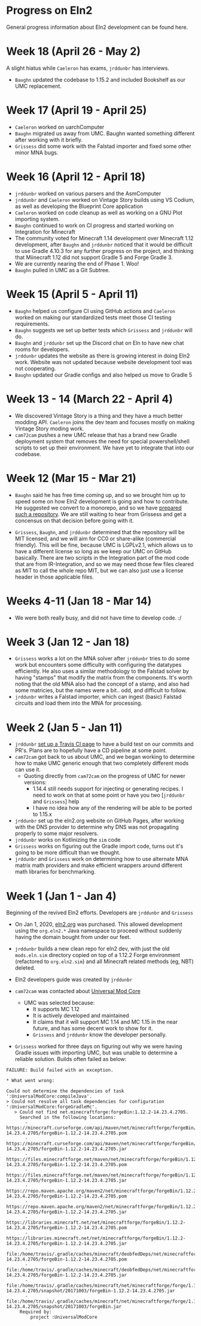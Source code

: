 # Progress on Eln2

General progress information about Eln2 development can be found here.

# Week 18 (April 26 - May 2)

A slight hiatus while `Caeleron` has exams, `jrddunbr` has interviews.
* `Baughn` updated the codebase to 1.15.2 and included Bookshelf as our UMC replacement.

# Week 17 (April 19 - April 25)

* `Caeleron` worked on uarchComputer
* `Baughn` migrated us away from UMC. Baughn wanted something different after working with it briefly.
* `Grissess` did some work with the Falstad importer and fixed some other minor MNA bugs.

# Week 16 (April 12 - April 18)

* `jrddunbr` worked on various parsers and the AsmComputer
* `jrddunbr` and `Caeleron` worked on Vintage Story builds using VS Codium, as well as developing the Blueprint Core application
* `Caeleron` worked on code cleanup as well as working on a GNU Plot importing system.
* `Baughn` continued to work on CI progress and started working on Integration for Minecraft
* The community voted for Minecraft 1.14 development over Minecraft 1.12 development, after `Baughn` and `jrddunbr` noticed that it would be difficult to use Gradle 4.10.3 for any further progress on the project, and thinking that Miinecraft 1.12 did not support Gradle 5 and Forge Gradle 3.
* We are currently nearing the end of Phase 1. Woo!
* `Baughn` pulled in UMC as a Git Subtree.

# Week 15 (April 5 - April 11)

* `Baughn` helped us configure CI using GitHub actions and `Caeleron` worked on making our standardized tests meet those CI testing requirements.
* `Baughn` suggests we set up better tests which `Grissess` and `jrddunbr` will do.
* `Baughn` and `jrddunbr` set up the Discord chat on Eln to have new chat rooms for developers.
* `jrddunbr` updates the website as there is growing interest in doing Eln2 work. Website was not updated because website development tool was not cooperating.
* `Baughn` updated our Gradle configs and also helped us move to Gradle 5

# Week 13 - 14 (March 22 - April 4)

* We discovered Vintage Story is a thing and they have a much better modding API. `Caeleron` joins the dev team and focuses mostly on making Vintage Story moding work.
* `cam72cam` pushes a new UMC release that has a brand new Gradle deployment system that removes the need for special powershell/shell scripts to set up their environment. We have yet to integrate that into our codebase.

# Week 12 (Mar 15 - Mar 21)

* `Baughn` said he has free time coming up, and so we brought him up to speed some on how Eln2 development is going and how to contribute. He suggested we convert to a monorepo, and so we have [prepared such a repository](https://github.com/eln2/eln2). We are still waiting to hear from Grissess and get a concensus on that decision before going with it.

* `Grissess`, `Baughn`, and `jrddunbr` determined that the repository will be MIT licensed, and we will aim for CC0 or share-alike (commercial friendly). This will be fine, because UMC is LGPLv2.1, which allows us to have a different license so long as we keep our UMC on GitHub basically. There are two scripts in the Integration part of the mod code that are from IR-Integration, and so we may need those few files cleared as MIT to call the whole repo MIT, but we can also just use a license header in those applicable files.

# Weeks 4-11 (Jan 18 - Mar 14)

* We were both really busy, and did not have time to develop code. :/

# Week 3 (Jan 12 - Jan 18)

* `Grissess` works a lot on the MNA solver after `jrddunbr` tries to do some work but encounters some difficulty with configuring the datatypes efficiently. He also uses a similar methodology to the Falstad solver by having "stamps" that modify the matrix from the components. It's worth noting that the old MNA also had the concept of a stamp, and also had some matricies, but the names were a bit.. odd, and difficult to follow.
* `jrddunbr` writes a Falstad importer, which can ingest (basic) Falstad circuits and load them into the MNA for processing.

# Week 2 (Jan 5 - Jan 11)

* `jrddunbr` [set up a Travis CI page](https://travis-ci.com/jrddunbr/electrical-age-1.12) to have a build test on our commits and PR's. Plans are to hopefully have a CD pipeline at some point.
* `cam72cam` got back to us about UMC, and we began working to determine how to make UMC generic enough that two completely different mods can use it.
  * Quoting directly from `cam72cam` on the progress of UMC for newer versions:
    * 1.14.4 still needs support for injecting or generating recipes. I need to work on that at some point or have you two [`jrddunbr` and `Grissess`] help
    * I have no idea how any of the rendering will be able to be ported to 1.15.x
* `jrddunbr` set up the eln2.org website on GitHub Pages, after working with the DNS provider to determine why DNS was not propagating properly to some major resolvers.
* `jrddunbr` works on Kotlinizing the `sim` code
* `Grissess` works on figuring out the Gradle import code, turns out it's going to be more difficult than we thought.
* `jrddunbr` and `Grissess` work on determining how to use alternate MNA matrix math providers and make efficient wrappers around different math libraries for benchmarking.

# Week 1 (Jan 1 - Jan 4)

Beginning of the revived Eln2 efforts. Developers are `jrddunbr` and `Grissess`

* On Jan 1, 2020, [ eln2.org](https://eln2.org) was purchased. This allowed development using the `org.eln2.*` Java namespace to proceed without suddenly having the domain bought from under our feet.

* `jrddunbr` builds a new clean repo for eln2 dev, with just the old `mods.eln.sim` directory copied on top of a 1.12.2 Forge environment (refactored to `org.eln2.sim`) and all Minecraft related methods  (eg, NBT) deleted.

* Eln2 developers guide was created by `jrddunbr`

* `cam72cam` was contacted about [Universal Mod Core](https://github.com/TeamOpenIndustry/UniversalModCore)
  * UMC was selected because:
    * It supports MC 1.12
    * It is actively developed and maintained
    * It claims that it will support MC 1.14 and MC 1.15 in the near future, and has some decent work to show for it.
    * `Grissess` and `jrddunbr` know the developer personally.

* `Grissess` worked for three days on figuring out why we were having Gradle issues with importing UMC, but was unable to determine a reliable solution. Builds often failed as below:

```
FAILURE: Build failed with an exception.

* What went wrong:

Could not determine the dependencies of task ':UniversalModCore:compileJava'.
> Could not resolve all task dependencies for configuration ':UniversalModCore:forgeGradleMc'.
   > Could not find net.minecraftforge:forgeBin:1.12.2-14.23.4.2705.
     Searched in the following locations:
       - https://minecraft.curseforge.com/api/maven/net/minecraftforge/forgeBin/1.12.2-14.23.4.2705/forgeBin-1.12.2-14.23.4.2705.pom
       - https://minecraft.curseforge.com/api/maven/net/minecraftforge/forgeBin/1.12.2-14.23.4.2705/forgeBin-1.12.2-14.23.4.2705.jar
       - https://files.minecraftforge.net/maven/net/minecraftforge/forgeBin/1.12.2-14.23.4.2705/forgeBin-1.12.2-14.23.4.2705.pom
       - https://files.minecraftforge.net/maven/net/minecraftforge/forgeBin/1.12.2-14.23.4.2705/forgeBin-1.12.2-14.23.4.2705.jar
       - https://repo.maven.apache.org/maven2/net/minecraftforge/forgeBin/1.12.2-14.23.4.2705/forgeBin-1.12.2-14.23.4.2705.pom
       - https://repo.maven.apache.org/maven2/net/minecraftforge/forgeBin/1.12.2-14.23.4.2705/forgeBin-1.12.2-14.23.4.2705.jar
       - https://libraries.minecraft.net/net/minecraftforge/forgeBin/1.12.2-14.23.4.2705/forgeBin-1.12.2-14.23.4.2705.pom
       - https://libraries.minecraft.net/net/minecraftforge/forgeBin/1.12.2-14.23.4.2705/forgeBin-1.12.2-14.23.4.2705.jar
       - file:/home/travis/.gradle/caches/minecraft/deobfedDeps/net/minecraftforge/forgeBin/1.12.2-14.23.4.2705/forgeBin-1.12.2-14.23.4.2705.pom
       - file:/home/travis/.gradle/caches/minecraft/deobfedDeps/net/minecraftforge/forgeBin/1.12.2-14.23.4.2705/forgeBin-1.12.2-14.23.4.2705.jar
       - file:/home/travis/.gradle/caches/minecraft/net/minecraftforge/forge/1.12.2-14.23.4.2705/snapshot/20171003/forgeBin-1.12.2-14.23.4.2705.jar
       - file:/home/travis/.gradle/caches/minecraft/net/minecraftforge/forge/1.12.2-14.23.4.2705/snapshot/20171003/forgeBin.jar
     Required by:
         project :UniversalModCore
```
